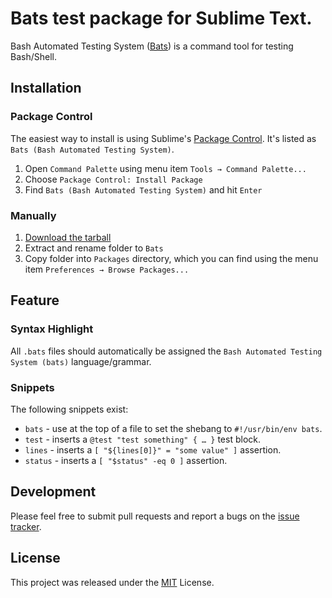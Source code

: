 # Bats test package for Sublime Text.

Bash Automated Testing System ([Bats](https://github.com/sstephenson/bats))
is a command tool for testing Bash/Shell.

## Installation

### Package Control

The easiest way to install is using Sublime's [Package Control](https://packagecontrol.io/packages/Bats%20(Bash%20Automated%20Testing%20System)). It's
listed as `Bats (Bash Automated Testing System)`.

1. Open `Command Palette` using menu item `Tools → Command Palette...`
2. Choose `Package Control: Install Package`
3. Find `Bats (Bash Automated Testing System)` and hit `Enter`

### Manually

1. [Download the tarball](https://github.com/sptndc/sublime-bats/releases)
2. Extract and rename folder to `Bats`
3. Copy folder into `Packages` directory, which you can find using
   the menu item `Preferences → Browse Packages...`

## Feature

### Syntax Highlight

All `.bats` files should automatically be assigned the
`Bash Automated Testing System (bats)` language/grammar.

### Snippets

The following snippets exist:

* `bats` - use at the top of a file to set the shebang to
  `#!/usr/bin/env bats`.
* `test` - inserts a `@test "test something" { … }` test block.
* `lines` - inserts a `[ "${lines[0]}" = "some value" ]` assertion.
* `status` - inserts a `[ "$status" -eq 0 ]` assertion.

## Development

Please feel free to submit pull requests and report a bugs on the
[issue tracker](https://github.com/sptndc/sublime-bats/issues).

## License

This project was released under the [MIT](LICENSE) License.
